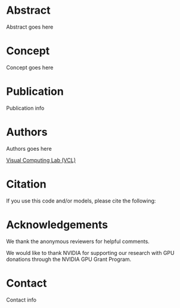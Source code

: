 # Abstract

Abstract goes here

# Concept
Concept goes here


# Publication
Publication info
# Authors
Authors goes here

[Visual Computing Lab (VCL)](https://vcl.iti.gr)

# Citation
If you use this code and/or models, please cite the following:

# Acknowledgements
We thank the anonymous reviewers for helpful comments.

We would like to thank NVIDIA for supporting our research with GPU donations through the NVIDIA GPU Grant Program.

# Contact
Contact info
